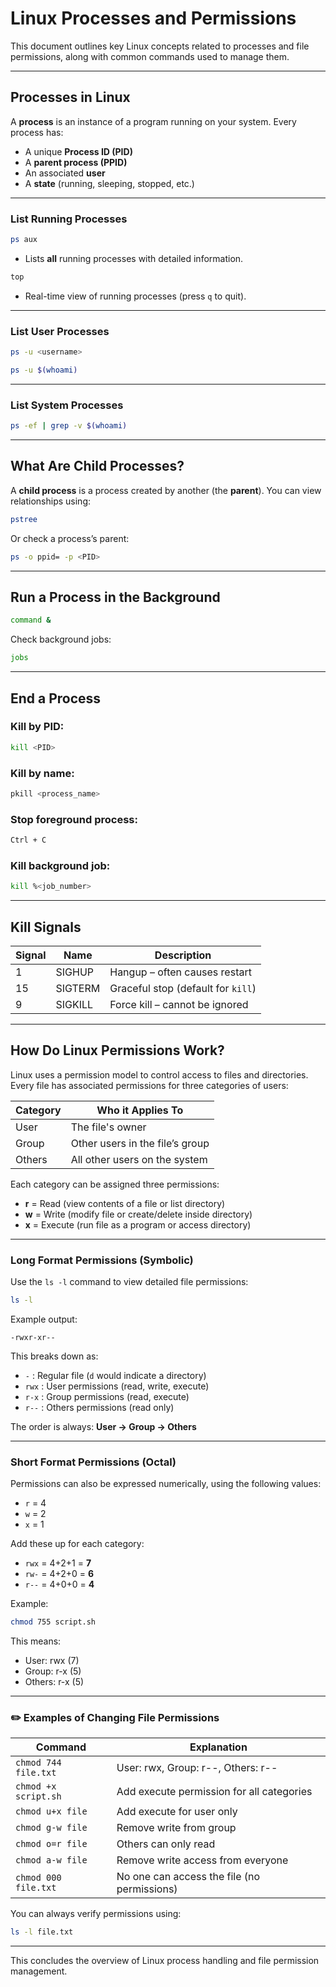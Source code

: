 # Linux Processes and Permissions

This document outlines key Linux concepts related to processes and file permissions, along with common commands used to manage them.

---

## Processes in Linux

A **process** is an instance of a program running on your system. Every process has:

- A unique **Process ID (PID)**
- A **parent process (PPID)**
- An associated **user**
- A **state** (running, sleeping, stopped, etc.)

---

### List Running Processes

```bash
ps aux
```

- Lists **all** running processes with detailed information.

```bash
top
```

- Real-time view of running processes (press `q` to quit).

---

### List User Processes

```bash
ps -u <username>
```

```bash
ps -u $(whoami)
```

---

### List System Processes

```bash
ps -ef | grep -v $(whoami)
```

---

## What Are Child Processes?

A **child process** is a process created by another (the **parent**). You can view relationships using:

```bash
pstree
```

Or check a process’s parent:

```bash
ps -o ppid= -p <PID>
```

---

## Run a Process in the Background

```bash
command &
```

Check background jobs:

```bash
jobs
```

---

## End a Process

### Kill by PID:

```bash
kill <PID>
```

### Kill by name:

```bash
pkill <process_name>
```

### Stop foreground process:

```bash
Ctrl + C
```

### Kill background job:

```bash
kill %<job_number>
```

---

## Kill Signals

| Signal | Name    | Description                        |
| ------ | ------- | ---------------------------------- |
| 1      | SIGHUP  | Hangup – often causes restart      |
| 15     | SIGTERM | Graceful stop (default for `kill`) |
| 9      | SIGKILL | Force kill – cannot be ignored     |

---

## How Do Linux Permissions Work?

Linux uses a permission model to control access to files and directories. Every file has associated permissions for three categories of users:

| Category | Who it Applies To               |
| -------- | ------------------------------- |
| User     | The file's owner                |
| Group    | Other users in the file’s group |
| Others   | All other users on the system   |

Each category can be assigned three permissions:

- **r** = Read (view contents of a file or list directory)
- **w** = Write (modify file or create/delete inside directory)
- **x** = Execute (run file as a program or access directory)

---

### Long Format Permissions (Symbolic)

Use the `ls -l` command to view detailed file permissions:

```bash
ls -l
```

Example output:

```
-rwxr-xr--
```

This breaks down as:

- `-` : Regular file (`d` would indicate a directory)
- `rwx` : User permissions (read, write, execute)
- `r-x` : Group permissions (read, execute)
- `r--` : Others permissions (read only)

The order is always: **User → Group → Others**

---

### Short Format Permissions (Octal)

Permissions can also be expressed numerically, using the following values:

- `r` = 4
- `w` = 2
- `x` = 1

Add these up for each category:

- `rwx` = 4+2+1 = **7**
- `rw-` = 4+2+0 = **6**
- `r--` = 4+0+0 = **4**

Example:

```bash
chmod 755 script.sh
```

This means:

- User: rwx (7)
- Group: r-x (5)
- Others: r-x (5)

---

### ✏️ Examples of Changing File Permissions

| Command              | Explanation                                 |
| -------------------- | ------------------------------------------- |
| `chmod 744 file.txt` | User: rwx, Group: r--, Others: r--          |
| `chmod +x script.sh` | Add execute permission for all categories   |
| `chmod u+x file`     | Add execute for user only                   |
| `chmod g-w file`     | Remove write from group                     |
| `chmod o=r file`     | Others can only read                        |
| `chmod a-w file`     | Remove write access from everyone           |
| `chmod 000 file.txt` | No one can access the file (no permissions) |

You can always verify permissions using:

```bash
ls -l file.txt
```

---

This concludes the overview of Linux process handling and file permission management.
